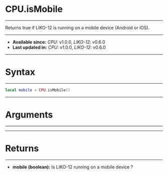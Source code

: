 # CPU.isMobile
---

Returns true if LIKO-12 is running on a mobile device (Android or iOS).

---

* **Available since:** _CPU:_ v1.0.0, _LIKO-12_: v0.6.0
* **Last updated in:** _CPU:_ v1.0.0, _LIKO-12_: v0.6.0

---
# Syntax
---

```lua
local mobile = CPU.isMobile()
```

---
# Arguments
---



---
# Returns
---

* **mobile (boolean):** Is LIKO-12 running on a mobile device ?

